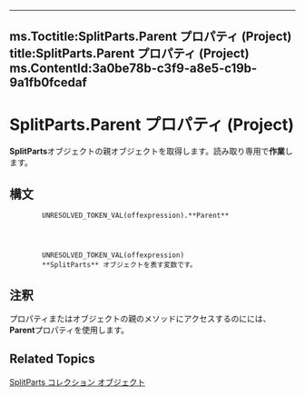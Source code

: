 

---
ms.Toctitle:SplitParts.Parent プロパティ (Project)
title:SplitParts.Parent プロパティ (Project)
ms.ContentId:3a0be78b-c3f9-a8e5-c19b-9a1fb0fcedaf
---
# SplitParts.Parent プロパティ (Project)




**SplitParts**オブジェクトの親オブジェクトを取得します。読み取り専用で**作業**します。

## 構文

            UNRESOLVED_TOKEN_VAL(offexpression).**Parent**




            UNRESOLVED_TOKEN_VAL(offexpression)
            **SplitParts** オブジェクトを表す変数です。



## 注釈
プロパティまたはオブジェクトの親のメソッドにアクセスするのにには、 **Parent**プロパティを使用します。



## Related Topics

[SplitParts コレクション オブジェクト](bc36310c-9289-a363-f2d6-c8a0991725e5.md)




